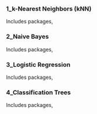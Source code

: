 ### 1_k-Nearest Neighbors (kNN)
Includes  packages, 

### 2_Naive Bayes
Includes  packages, 

### 3_Logistic Regression
Includes  packages, 

### 4_Classification Trees
Includes  packages, 